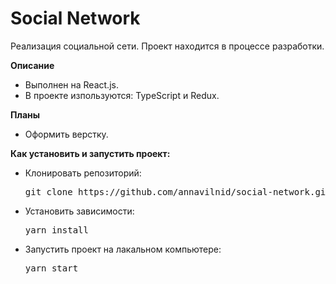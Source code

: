 # Social Network
Реализация социальной сети. Проект находится в процессе разработки.

**Описание**
* Выполнен на React.js.
* В проекте изпользуются: TypeScript и Redux.

**Планы**
* Оформить верстку.

**Как установить и запустить проект:**
* Клонировать репозиторий:
    <pre><span class="pl-c1">git clone https://github.com/annavilnid/social-network.git</span></pre>
* Установить зависимости:
    <pre><span class="pl-c1">yarn install</span></pre>
* Запустить проект на лакальном компьютере:
    <pre><span class="pl-c1">yarn start</span></pre>
